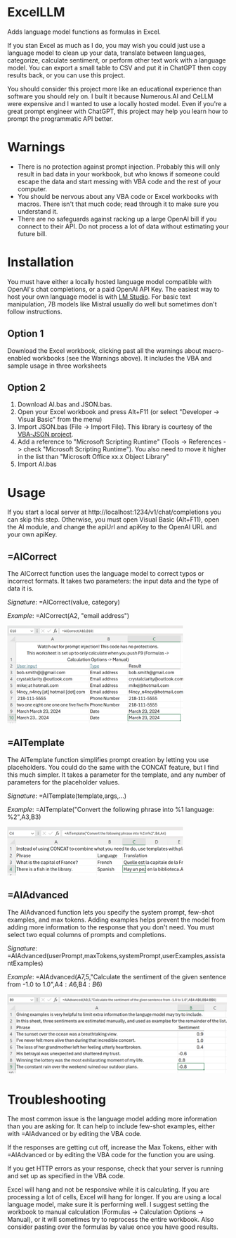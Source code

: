 # ExcelLLM
Adds language model functions as formulas in Excel.

If you stan Excel as much as I do, you may wish you could just use a language model to clean up your data, translate between languages, categorize, calculate sentiment, or perform other text work with a language model. You can export a small table to CSV and put it in ChatGPT then copy results back, or you can use this project.

You should consider this project more like an educational experience than software you should rely on. I built it because Numerous.AI and CeLLM were expensive and I wanted to use a locally hosted model. Even if you're a great prompt engineer with ChatGPT, this project may help you learn how to prompt the programmatic API better.

# Warnings
* There is no protection against prompt injection. Probably this will only result in bad data in your workbook, but who knows if someone could escape the data and start messing with VBA code and the rest of your computer.
* You should be nervous about any VBA code or Excel workbooks with macros. There isn't that much code; read through it to make sure you understand it.
* There are no safeguards against racking up a large OpenAI bill if you connect to their API. Do not process a lot of data without estimating your future bill.

# Installation
You must have either a locally hosted language model compatible with OpenAI's chat completions, or a paid OpenAI API Key. The easiest way to host your own language model is with [LM Studio](https://lmstudio.ai/). For basic text manipulation, 7B models like Mistral usually do well but sometimes don't follow instructions.
## Option 1
Download the Excel workbook, clicking past all the warnings about macro-enabled workbooks (see the Warnings above). It includes the VBA and sample usage in three worksheets

## Option 2
1. Download AI.bas and JSON.bas.
2. Open your Excel workbook and press Alt+F11 (or select "Developer -> Visual Basic" from the menu)
3. Import JSON.bas (File -> Import File). This library is courtesy of the [VBA-JSON project](https://github.com/VBA-tools/VBA-JSON). 
4. Add a reference to "Microsoft Scripting Runtime" (Tools -> References -> check "Microsoft Scripting Runtime"). You also need to move it higher in the list than "Microsoft Office xx.x Object Library"
5. Import AI.bas

# Usage
If you start a local server at http://localhost:1234/v1/chat/completions you can skip this step. Otherwise, you must open Visual Basic (Alt+F11), open the AI module, and change the apiUrl and apiKey to the OpenAI URL and your own apiKey.
## =AICorrect
The AICorrect function uses the language model to correct typos or incorrect formats. It takes two parameters: the input data and the type of data it is. 

*Signature*: =AICorrect(value, category)

*Example*: =AICorrect(A2, "email address")

<img src="readmePictures/Corrections.png" width="400" />

## =AITemplate
The AITemplate function simplifies prompt creation by letting you use placeholders. You could do the same with the CONCAT feature, but I find this much simpler. It takes a parameter for the template, and any number of parameters for the placeholder values.

*Signature*: =AITemplate(template,args,...)

*Example*: =AITemplate("Convert the following phrase into %1 language: %2",A3,B3)

<img src="readmePictures/Templates.png" width="400" />

## =AIAdvanced
The AIAdvanced function lets you specify the system prompt, few-shot examples, and max tokens. Adding examples helps prevent the model from adding more information to the response that you don't need. You must select two equal columns of prompts and completions.

*Signature*: =AIAdvanced(userPrompt,maxTokens,systemPrompt,userExamples,assistantExamples)

*Example*: =AIAdvanced(A7,5,"Calculate the sentiment of the given sentence from -1.0 to 1.0",A$4:A$6,B$4:B$6)

<img src="readmePictures/Advanced.png" width="500" />

# Troubleshooting
The most common issue is the language model adding more information than you are asking for. It can help to include few-shot examples, either with =AIAdvanced or by editing the VBA code.

If the responses are getting cut off, increase the Max Tokens, either with =AIAdvanced or by editing the VBA code for the function you are using.

If you get HTTP errors as your response, check that your server is running and set up as specified in the VBA code.

Excel will hang and not be responsive while it is calculating. If you are processing a lot of cells, Excel will hang for longer. If you are using a local language model, make sure it is performing well. I suggest setting the workbook to manual calculation (Formulas -> Calculation Options -> Manual), or it will sometimes try to reprocess the entire workbook. Also consider pasting over the formulas by value once you have good results.

